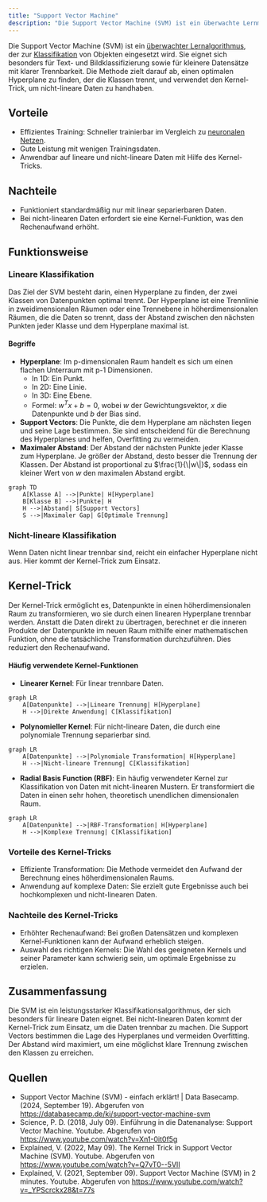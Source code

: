 ```yaml
---
title: "Support Vector Machine"
description: "Die Support Vector Machine (SVM) ist ein überwachte Lernmethode zur Klassifikation, insbesondere für kleine Datensätze. Sie findet einen optimalen Hyperplane zur Trennung von Klassen, nutzt den Kernel-Trick für nicht-lineare Daten und maximiert den Abstand für eine bessere Generalisierung."
---
```


Die Support Vector Machine (SVM) ist ein [überwachter Lernalgorithmus](/open-fidup/lerninhalte/ueberwachtes-und-nicht-ueberwachtes-lernen), der zur [Klassifikation](/open-fidup/lerninhalte/klassifikation) von Objekten eingesetzt wird. Sie eignet sich besonders für Text- und Bildklassifizierung sowie für kleinere Datensätze mit klarer Trennbarkeit. Die Methode zielt darauf ab, einen optimalen Hyperplane zu finden, der die Klassen trennt, und verwendet den Kernel-Trick, um nicht-lineare Daten zu handhaben.

## Vorteile
- Effizientes Training: Schneller trainierbar im Vergleich zu [neuronalen Netzen](/open-fidup/lerninhalte/neural-network).
- Gute Leistung mit wenigen Trainingsdaten.
- Anwendbar auf lineare und nicht-lineare Daten mit Hilfe des Kernel-Tricks.

## Nachteile
- Funktioniert standardmäßig nur mit linear separierbaren Daten.
- Bei nicht-linearen Daten erfordert sie eine Kernel-Funktion, was den Rechenaufwand erhöht.

## Funktionsweise

### Lineare Klassifikation
Das Ziel der SVM besteht darin, einen Hyperplane zu finden, der zwei Klassen von Datenpunkten optimal trennt. Der Hyperplane ist eine Trennlinie in zweidimensionalen Räumen oder eine Trennebene in höherdimensionalen Räumen, die die Daten so trennt, dass der Abstand zwischen den nächsten Punkten jeder Klasse und dem Hyperplane maximal ist.

#### Begriffe
- **Hyperplane**: Im p-dimensionalen Raum handelt es sich um einen flachen Unterraum mit p-1 Dimensionen.
  - In 1D: Ein Punkt.
  - In 2D: Eine Linie.
  - In 3D: Eine Ebene.
  - Formel: $w^T x + b = 0$, wobei $w$ der Gewichtungsvektor, $x$ die Datenpunkte und $b$ der Bias sind.
- **Support Vectors**: Die Punkte, die dem Hyperplane am nächsten liegen und seine Lage bestimmen. Sie sind entscheidend für die Berechnung des Hyperplanes und helfen, Overfitting zu vermeiden.
- **Maximaler Abstand**: Der Abstand der nächsten Punkte jeder Klasse zum Hyperplane. Je größer der Abstand, desto besser die Trennung der Klassen. Der Abstand ist proportional zu $\frac{1}{\|w\|}$, sodass ein kleiner Wert von $w$ den maximalen Abstand ergibt.

```mermaid
graph TD
    A[Klasse A] -->|Punkte| H[Hyperplane]
    B[Klasse B] -->|Punkte| H
    H -->|Abstand| S[Support Vectors]
    S -->|Maximaler Gap| G[Optimale Trennung]
```

### Nicht-lineare Klassifikation
Wenn Daten nicht linear trennbar sind, reicht ein einfacher Hyperplane nicht aus. Hier kommt der Kernel-Trick zum Einsatz.

## Kernel-Trick
Der Kernel-Trick ermöglicht es, Datenpunkte in einen höherdimensionalen Raum zu transformieren, wo sie durch einen linearen Hyperplane trennbar werden. Anstatt die Daten direkt zu übertragen, berechnet er die inneren Produkte der Datenpunkte im neuen Raum mithilfe einer mathematischen Funktion, ohne die tatsächliche Transformation durchzuführen. Dies reduziert den Rechenaufwand.

#### Häufig verwendete Kernel-Funktionen
- **Linearer Kernel**: Für linear trennbare Daten.

```mermaid
graph LR
    A[Datenpunkte] -->|Lineare Trennung| H[Hyperplane]
    H -->|Direkte Anwendung| C[Klassifikation]
```

- **Polynomieller Kernel**: Für nicht-lineare Daten, die durch eine polynomiale Trennung separierbar sind.

```mermaid
graph LR
    A[Datenpunkte] -->|Polynomiale Transformation| H[Hyperplane]
    H -->|Nicht-lineare Trennung| C[Klassifikation]
```

- **Radial Basis Function (RBF)**: Ein häufig verwendeter Kernel zur Klassifikation von Daten mit nicht-linearen Mustern. Er transformiert die Daten in einen sehr hohen, theoretisch unendlichen dimensionalen Raum.

```mermaid
graph LR
    A[Datenpunkte] -->|RBF-Transformation| H[Hyperplane]
    H -->|Komplexe Trennung| C[Klassifikation]
```

### Vorteile des Kernel-Tricks
- Effiziente Transformation: Die Methode vermeidet den Aufwand der Berechnung eines höherdimensionalen Raums.
- Anwendung auf komplexe Daten: Sie erzielt gute Ergebnisse auch bei hochkomplexen und nicht-linearen Daten.

### Nachteile des Kernel-Tricks
- Erhöhter Rechenaufwand: Bei großen Datensätzen und komplexen Kernel-Funktionen kann der Aufwand erheblich steigen.
- Auswahl des richtigen Kernels: Die Wahl des geeigneten Kernels und seiner Parameter kann schwierig sein, um optimale Ergebnisse zu erzielen.

## Zusammenfassung
Die SVM ist ein leistungsstarker Klassifikationsalgorithmus, der sich besonders für lineare Daten eignet. Bei nicht-linearen Daten kommt der Kernel-Trick zum Einsatz, um die Daten trennbar zu machen. Die Support Vectors bestimmen die Lage des Hyperplanes und vermeiden Overfitting. Der Abstand wird maximiert, um eine möglichst klare Trennung zwischen den Klassen zu erreichen.

## Quellen
- Support Vector Machine (SVM) - einfach erklärt! | Data Basecamp. (2024, September 19). Abgerufen von https://databasecamp.de/ki/support-vector-machine-svm
- Science, P. D. (2018, July 09). Einführung in die Datenanalyse: Support Vector Machine. Youtube. Abgerufen von https://www.youtube.com/watch?v=Xn1-0it0f5g
- Explained, V. (2022, May 09). The Kernel Trick in Support Vector Machine (SVM). Youtube. Abgerufen von https://www.youtube.com/watch?v=Q7vT0--5VII
- Explained, V. (2021, September 09). Support Vector Machine (SVM) in 2 minutes. Youtube. Abgerufen von https://www.youtube.com/watch?v=_YPScrckx28&t=77s